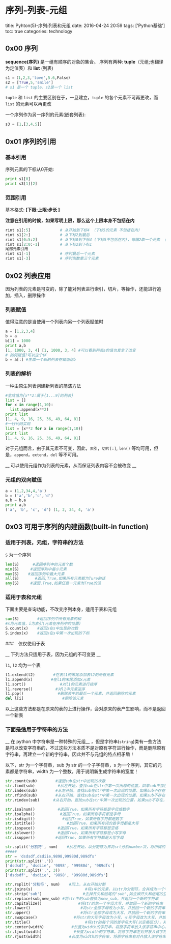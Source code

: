 # 序列-列表-元组

title: Pyhton(5)-序列:列表和元组
date: 2016-04-24 20:59
tags: ['Python基础']
toc: true
categories: technology

## 0x00 序列

__sequence(序列)__ 是一组有顺序的对象的集合。
序列有两种: __tuple__（元组;也翻译为定值表）和 __list__ (列表)

```python
s1 =（1,2,3,'love',5.6,False）
s2 = [True,5,'smile']
# s1 是一个 tuple，s2是一个 list
```

`tuple` 和 `list` 的主要区别在于，一旦建立，`tuple` 的各个元素不可再更改，而 `list` 的元素可以再更改

一个序列作为另一序列的元素(嵌套列表):

```python
s3 = [1,[3,4,5]]
```

## 0x01 序列的引用

### 基本引用

序列元素的下标从0开始:

```python
print s1[0]
print s3[1][2]
```

### 范围引用

基本格式: __[下限:上限:步长 ]__

__注意在引用的时候，如果写明上限，那么这个上限本身不包括在内__

```python
rint s1[:5]             # 从开始到下标4 （下标5的元素 不包括在内）
rint s1[2:]             # 从下标2到最后
rint s1[0:5:2]          # 从下标0到下标4 (下标5不包括在内)，每隔2取一个元素 （下标为0，2，4的元素）
rint s1[2:0:-1]         # 从下标2到下标1
尾部元素引用
rint s1[-1]             # 序列最后一个元素
rint s1[-3]             # 序列倒数第三个元素
```

## 0x02 列表应用

因为列表的元素是可变的，除了能对列表进行索引，切片，等操作，还能进行追加，插入，删除操作

### 列表赋值

值得注意的是当使用一个列表向另一个列表赋值时

```python
a = [1,2,3,4]
b = a
b[1] = 1000
print a,b
[1, 1000, 3, 4] [1, 1000, 3, 4] #可以看到列表a的值也发生了改变
# 如何赋值?可以这个样
b = a[:] #生成一个新的列表在赋值给b
```

### 列表的解析

一种由原生列表创建新列表的简洁方法

```python
#生成值为{x**2:属于{1...9]的列表}
list = []
for x in range(1,10):
  list.append(x**2)
print list
[1, 4, 9, 16, 25, 36, 49, 64, 81]
#一行代码实现
list = [x**2 for x in range(1,10)]
print list
[1, 4, 9, 16, 25, 36, 49, 64, 81]
```

对于元组而言，由于其元素不可变，因此，`索引`，`切片[:]`, `len()` 等均可用，但是，`append`，`extend`，`del` 等不可用。

__ 可以使用元组作为列表的元素，从而保证列表内容不会被改变 __

### 元组的双向赋值

```python
a = (1,2,34,4,'a')
b = ('a','b','c','d')
a,b = b,a
print a,b
('a', 'b', 'c', 'd') (1, 2, 34, 4, 'a')
```

## 0x03 可用于序列的内建函数(built-in function)

### 适用于列表，元组，字符串的方法

`S` 为一个序列

```python
len(S)      #返回序列中的元素个数
min(S)     #返回序列中最小元素
max(S)    #返回序列中最大元素
all(S)       #返回,True,如果所有元素都为Ture的话
any(S)     #返回,True,如果任意一元素为True的话
```

### 适用于表和元组

下面主要是查询功能，不改变序列本身，适用于表和元组

```python
sum(S)        #返回序列中所有元素的和
#x为元素值，i为索引(元素在序列中的位置)
S.count(x)    #返回x在s中出现的次数
S.index(x)    #返回x在s中第一次出现的下标
```

###　仅仅使用于表

__ 下列方法只适用于表，因为元组的不可变更 __

`l1`, `l2` 均为一个表

```python
l1.extend(l2)        #在表l1的末尾添加表l2的所有元素
l1.append(x)        #在l1的末尾添加x元素
l1.sort()               #对l1的元素进行排序
l1.reverse()          #对l1中元素逆序
l1.pop()               #删除表中的最后一个元素，并返回删除的元素
del l[i]                 #删除该元素
```

以上这些方法都是在原来的表的上进行操作，会对原来的表产生影响，而不是返回一个新表

### 下面是适用于字符串的方法

__ 在 python 中字符串是一种特殊的元组__ ，但是字符串(`string`)类有一些方法是可以改变字符串的，不过这些方法本质不是对原有字符进行操作，而是删除原有字符串，再建立一个新的字符串，因此并不与元组的特点相矛盾！

以下，str 为一个字符串，sub 为 str 的一个子字符串，s 为一个序列，其它的元素都是字符串，width 为一个整数，用于说明新生成字符串的宽度！

```python
str.count(sub)        #返回sub在str中出现的次数
str.find(sub)          #从左开始，查找sub在str中第一次出现的位置，如果sub不存在，返回-1
str.index(sub)        #从左开始，查找sub在str中第一次出现的位置，如果sub不存在，举出错误
str.rfind(sub)        #从右开始，查找sub在str中第一次出现的位置，如果sub不存在，返回-1
str.rindex(sub)      #从右开始，查找sub在str中第一次出现的位置，如果sub不存在，则举出错误
```

```python
str.isalnum()          #返回True，如果所有字符都是字母或数字
str.isalpha()           #返回True，如果所有字符都是字母
str.isdigit()            #返回True，如果所有字符都是数字
str.istitle()              #放回True，如果所有词的首字母都是大写
str.isspace()          #返回True，如果所有字符都是空格
str.islower()          #返回True，如果所有字符都是小写字母
str.isupper()         #返回True，如果所有字符都是大写字母
```

```python
str.split('分割符', num)    #从左开始，以分割符为界将srt分割number次，将所得的字符放在一个表中返回，(分割符是一定存在于str中的)
#####
str = 'dsdsdf,dsdiie,9898,99980d,989dfs'
print(str.split(','))
['dsdsdf', 'dsdiie', '9898', '99980d', '989dfs']
print(str.split(',', 3))
['dsdsdf', 'dsdiie', '9898', '99980d,989dfs']
```

```python
str.rsplit('分割符', num)    #同上，从右开始分割
str.joins(s)                       #将s中的元素，以str为分割符，合并成为一个字符串，并返回一个新的字符串
str.strip('sub')                  #去掉开头和结尾的"sub",如去掉开头和结尾的空格，逗号等，并返回一个新的字符串
str.replace(sub,new_sub) #将str中的sub替换为new_sub，并返回一个新的字符串
str.capitalize()                #将str的第一个字母大写，并放回一个新的字符串
str.lower()                      #将str全部字母改为小写，并放回一个新的字符串
str.upper()                      #将str全部字母改为大写，并放回一个新的字符串
str.swapcase()                #将str的大写字母改为小写，小写字母改为大写，并放回一个新的字符串
str.title()                        #将str的每个词的首字母大写(以空格区分)，并放回一个新的字符串
str.center(width)            #长度为width的字符串，将原字符串放入该字符串中心，其它位置为空格 ，并放回一个新的字符串
str.ljust(width)              #长度为width的字符串，将原字符串左对齐放入该字符串，其它位置为空格，并放回一个新的字符串
str.rjust(width)            #长度为width的字符串，将原字符串右对齐放入该字符串，其它位置为空格，并放回一个新的字符串
```
